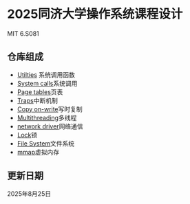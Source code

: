 # 2025同济大学操作系统课程设计

MIT 6.S081

## 仓库组成

* [Utilties](https://github.com/ycc250303/Operation_System_Course_Design/tree/utilties) 系统调用函数
* [System calls](https://github.com/ycc250303/Operation_System_Course_Design/tree/system-calls)系统调用
* [Page tables](https://github.com/ycc250303/Operation_System_Course_Design/tree/page-tables)页表
* [Traps](https://github.com/ycc250303/Operation_System_Course_Design/tree/traps)中断机制
* [Copy on-write](https://github.com/ycc250303/Operation_System_Course_Design/tree/cow)写时复制
* [Multithreading](https://github.com/ycc250303/Operation_System_Course_Design/tree/multithreading)多线程
* [network driver](https://github.com/ycc250303/Operation_System_Course_Design/tree/networking)网络通信
* [Lock](https://github.com/ycc250303/Operation_System_Course_Design/tree/lock)锁
* [File System](https://github.com/ycc250303/Operation_System_Course_Design/tree/filesystem)文件系统
* [mmap](https://github.com/ycc250303/Operation_System_Course_Design/tree/mmap)虚拟内存
  
## 更新日期

2025年8月25日
